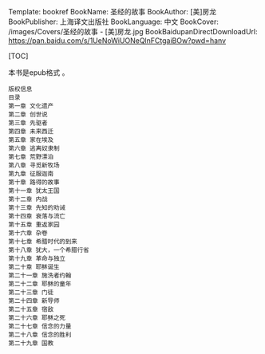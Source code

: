 Template: bookref
BookName: 圣经的故事
BookAuthor: [美]房龙
BookPublisher: 上海译文出版社
BookLanguage: 中文
BookCover: /images/Covers/圣经的故事 - [美]房龙.jpg
BookBaidupanDirectDownloadUrl: https://pan.baidu.com/s/1UeNoWiUONeQlnFCtgaiBOw?pwd=hanv


[TOC]

本书是epub格式 。

```
版权信息
目录
第一章 文化遗产
第二章 创世说
第三章 先驱者
第四章 未来西迁
第五章 家在埃及
第六章 逃离奴隶制
第七章 荒野漂泊
第八章 寻觅新牧场
第九章 征服迦南
第十章 路得的故事
第十一章 犹太王国
第十二章 内战
第十三章 先知的劝诫
第十四章 衰落与流亡
第十五章 重返家园
第十六章 杂卷
第十七章 希腊时代的到来
第十八章 犹大，一个希腊行省
第十九章 革命与独立
第二十章 耶稣诞生
第二十一章 施洗者约翰
第二十二章 耶稣的童年
第二十三章 门徒
第二十四章 新导师
第二十五章 宿敌
第二十六章 耶稣之死
第二十七章 信念的力量
第二十八章 信念的胜利
第二十九章 国教
```